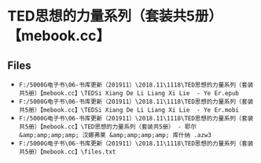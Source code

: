 # TED思想的力量系列（套装共5册）【mebook.cc】

## Files

- `F:/5000G电子书\06-书库更新（201911）\2018.11\1118\TED思想的力量系列（套装共5册）【mebook.cc】\TEDSi Xiang De Li Liang Xi Lie  - Ye Er.epub`
- `F:/5000G电子书\06-书库更新（201911）\2018.11\1118\TED思想的力量系列（套装共5册）【mebook.cc】\TEDSi Xiang De Li Liang Xi Lie  - Ye Er.mobi`
- `F:/5000G电子书\06-书库更新（201911）\2018.11\1118\TED思想的力量系列（套装共5册）【mebook.cc】\TED思想的力量系列（套装共5册） - 耶尔 &amp;amp;amp;amp; 汉娜弗莱 &amp;amp;amp;amp; 库什纳 .azw3`
- `F:/5000G电子书\06-书库更新（201911）\2018.11\1118\TED思想的力量系列（套装共5册）【mebook.cc】\files.txt`
